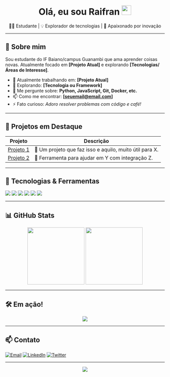 <h1 align="center">Olá, eu sou Raifran <img src="https://media.giphy.com/media/hvRJCLFzcasrR4ia7z/giphy.gif" width="30px"/></h1>

<p align="center">👨‍💻 Estudante | 💡 Explorador de tecnologias | 🚀 Apaixonado por inovação</p>

---

## 🚀 Sobre mim

Sou estudante do IF Baiano/campus Guanambi que ama aprender coisas novas. Atualmente focado em **[Projeto Atual]** e explorando **[Tecnologias/Áreas de Interesse]**.

- 🔭 Atualmente trabalhando em: **[Projeto Atual]**
- 🌱 Explorando: **[Tecnologia ou Framework]**
- 💬 Me pergunte sobre: **Python, JavaScript, Git, Docker, etc.**
- 📫 Como me encontrar: **[seuemail@email.com]**
- ⚡ Fato curioso: *Adoro resolver problemas com código e café!*

---

## 💼 Projetos em Destaque

| Projeto | Descrição |
|--------|-----------|
| [Projeto 1](https://github.com/seuusuario/projeto1) | 🚀 Um projeto que faz isso e aquilo, muito útil para X. |
| [Projeto 2](https://github.com/seuusuario/projeto2) | 🔧 Ferramenta para ajudar em Y com integração Z. |

---

## 🧰 Tecnologias & Ferramentas

<p>
  <img src="https://img.shields.io/badge/Python-3776AB?style=for-the-badge&logo=python&logoColor=white"/>
  <img src="https://img.shields.io/badge/JavaScript-F7DF1E?style=for-the-badge&logo=javascript&logoColor=black"/>
  <img src="https://img.shields.io/badge/React-61DAFB?style=for-the-badge&logo=react&logoColor=black"/>
  <img src="https://img.shields.io/badge/Django-092E20?style=for-the-badge&logo=django&logoColor=white"/>
  <img src="https://img.shields.io/badge/Git-F05032?style=for-the-badge&logo=git&logoColor=white"/>
  <img src="https://img.shields.io/badge/Docker-2496ED?style=for-the-badge&logo=docker&logoColor=white"/>
</p>

---

## 📊 GitHub Stats

<div align="center">
  <img src="https://github-readme-stats.vercel.app/api?username=seuusuario&show_icons=true&theme=tokyonight&hide_title=true" height="180px"/>
  <img src="https://github-readme-stats.vercel.app/api/top-langs/?username=seuusuario&layout=compact&theme=tokyonight" height="180px"/>
</div>

---

## 🛠️ Em ação!

<p align="center">
  <img src="https://github-readme-activity-graph.cyclic.app/graph?username=seuusuario&theme=react-dark&hide_border=true"/>
</p>

---

## 📫 Contato

[![Email](https://img.shields.io/badge/Email-D14836?style=for-the-badge&logo=gmail&logoColor=white)](mailto:seuemail@email.com)
[![LinkedIn](https://img.shields.io/badge/LinkedIn-blue?style=for-the-badge&logo=linkedin&logoColor=white)](https://linkedin.com/in/seulinkedin)
[![Twitter](https://img.shields.io/badge/Twitter-1DA1F2?style=for-the-badge&logo=twitter&logoColor=white)](https://twitter.com/seutwitter)

---

<p align="center">
  <img src="https://capsule-render.vercel.app/api?type=waving&color=gradient&height=120&section=footer"/>
</p>
